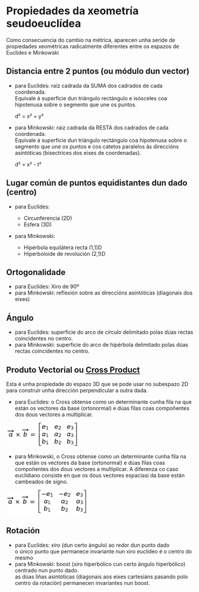 # Propiedades da xeometría seudoeuclídea
Como consecuencia do cambio na métrica, aparecen unha seride de propiedades xeométricas radicalmente diferentes entre os espazos de Euclides e Minkowski

## Distancia entre 2 puntos (ou módulo dun vector)
* para Euclides: raíz cadrada da SUMA dos cadrados de cada coordenada.<br>
  Equivale á superficie dun triángulo rectángulo e isósceles coa hipotenusa sobre o segmento que une os puntos.
  
  d² = x² + y²
  
* para Minkowski: raiz cadrada da RESTA dos cadrados de cada coordenada.<br>
  Equivale á superficie dun triángulo rectángulo coa hipotenusa sobre o segmento que une os puntos e cos catetos paralelos ás direccións asintóticas (bisectrices dos eixes de coordenadas).
  
  d² = x² - t²

## Lugar común de puntos equidistantes dun dado (centro)
  * para Euclides:
    - Circunferencia (2D)
    - Esfera (3D)

  * para Minkowski:
    - Hipérbola equilátera recta (1,1)D
    - Hiperboloide de revolución (2,1)D
  
## Ortogonalidade
  * para Euclides: Xiro de 90º
  * para Minkowski: reflexión sobre as direccións asintóticas (diagonais dos eixes)
  
## Ángulo
  * para Euclides: superficie do arco de círculo delimitado polas dúas rectas coincidentes no centro.
  * para Minkowski: superficie do arco de hipérbola delimitado polas dúas rectas coincidentes no centro.
  
## Produto Vectorial  ou [Cross Product](CrossProduct.md)
Esta é unha propiedade do espazo 3D que se pode usar no subespazo 2D para construír unha dirección perpendicular a outra dada.
* para Euclides:  o Cross obtense como un determinante cunha fila na que están os vectores da base (ortonormal) e dúas filas coas compoñentes dos dous vectores a multiplicar.

![Produto vectorial Euclideo](../FORMULAS/detCrossEucl.jpg)

* para Minkowski, o Cross obtense como un determinante cunha fila na que están os vectores da base (ortonormal) e dúas filas coas compoñentes dos dous vectores a multiplicar. A diferenza co caso euclidiano consiste en que os dous vectores espaciasi da base están cambeados de signo.

![Produto vectorial Minkowski](../FORMULAS/detCrossMink.jpg)

## Rotación
  * para Euclides: xiro (dun certo ángulo)  ao redor dun punto dado <br>
          o único punto que permanece invariante nun xiro euclídeo é o centro do mesmo
  * para Minkowski: boost (xiro hiperbólico cun certo ángulo hiperbólico) centrado nun punto dado.  <br>
          as dúas liñas asintóticas (diagonais aos eixes cartesiáns pasando polo centro da rotación) permanecen invariantes nun boost.
